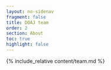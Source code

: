 ```yaml
---
layout: no-sidenav
fragment: false
title: DOAJ team
order: 2
section: About
toc: true
highlight: false
---
```


{% include_relative content/team.md %}
